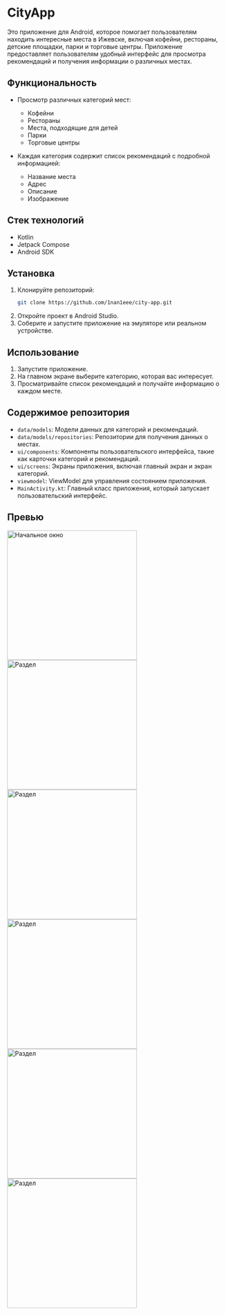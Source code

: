 # CityApp

Это приложение для Android, которое помогает пользователям находить интересные места в Ижевске, включая кофейни, рестораны, детские площадки, парки и торговые центры. Приложение предоставляет пользователям удобный интерфейс для просмотра рекомендаций и получения информации о различных местах.

## Функциональность

- Просмотр различных категорий мест:
  - Кофейни
  - Рестораны
  - Места, подходящие для детей
  - Парки
  - Торговые центры

- Каждая категория содержит список рекомендаций с подробной информацией:
  - Название места
  - Адрес
  - Описание
  - Изображение

## Стек технологий

- Kotlin
- Jetpack Compose
- Android SDK

## Установка

1. Клонируйте репозиторий:
   ```bash
   git clone https://github.com/1nan1eee/city-app.git
   ```
2. Откройте проект в Android Studio.
3. Соберите и запустите приложение на эмуляторе или реальном устройстве.

## Использование

1. Запустите приложение.
2. На главном экране выберите категорию, которая вас интересует.
3. Просматривайте список рекомендаций и получайте информацию о каждом месте.

## Содержимое репозитория

- `data/models`: Модели данных для категорий и рекомендаций.
- `data/models/repositories`: Репозитории для получения данных о местах.
- `ui/components`: Компоненты пользовательского интерфейса, такие как карточки категорий и рекомендаций.
- `ui/screens`: Экраны приложения, включая главный экран и экран категорий.
- `viewmodel`: ViewModel для управления состоянием приложения.
- `MainActivity.kt`: Главный класс приложения, который запускает пользовательский интерфейс.

## Превью

<img src="https://github.com/user-attachments/assets/dc74fba2-8d8b-4a25-a34d-258c5f6f8c9b" alt="Начальное окно" width="300"/>
<img src="https://github.com/user-attachments/assets/b6d56e45-2a1d-4773-b05c-c5cb69a63bd3" alt="Раздел "Кофейни"" width="300"/>
<img src="https://github.com/user-attachments/assets/f9faf951-f59c-43ef-ae8c-cccade95da12" alt="Раздел "Рестораны"" width="300"/>
<img src="https://github.com/user-attachments/assets/4eebee38-5bef-4c1c-8f4a-36183849ce0c" alt="Раздел "Места, подходящие для детей"" width="300"/>
<img src="https://github.com/user-attachments/assets/e9b9221b-1965-4f9a-a924-4baf60aa021a" alt="Раздел "Парки"" width="300"/>
<img src="https://github.com/user-attachments/assets/09169028-d26a-4709-adb1-4b7e75a59977" alt="Раздел "Торговые центры"" width="300"/>

